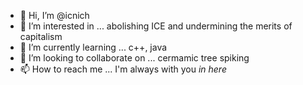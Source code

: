 - 👋 Hi, I’m @icnich
- 👀 I’m interested in ... abolishing ICE and undermining the merits of capitalism
- 🌱 I’m currently learning ... c++, java
- 💞️ I’m looking to collaborate on ... cermamic tree spiking
- 📫 How to reach me ... I'm always with you *in here*

<!---
icnich/icnich is a ✨ special ✨ repository because its `README.md` (this file) appears on your GitHub profile.
You can click the Preview link to take a look at your changes.
--->
